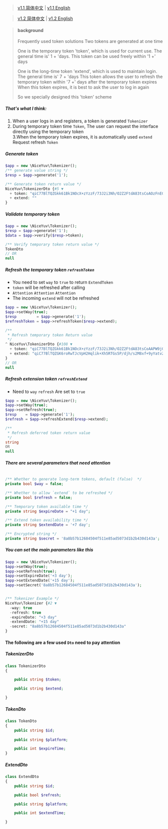 > [v1.1 简体中文](/doc-v1/README.zh-CN.md) | [v1.1 English](/doc-v1/README.md)

> [v1.2 简体中文](README.zh-CN.md) | [v1.2 English](README.md)

> #### background
> Frequently used token solutions
> Two tokens are generated at one time
>
> One is the temporary token 'token', which is used for current use. The general time is' 1 + 'days.
> This token can be used freely within '1 +' days
>
> One is the long-time token 'extend', which is used to maintain login. The general time is' 7 + 'days
> This token allows the user to refresh the temporary token within '7 +' days after the temporary token expires
> When this token expires, it is best to ask the user to log in again
>
> So we specially designed this 'token' scheme


##### That's what I think:<br/>
1. When a user logs in and registers, a token is generated `Tokenizer`<br/>
2. During temporary token time `Token`, The user can request the interface directly using the temporary token<br/>
3.When the temporary token expires, it is automatically used `extend` Request refresh `Token` <br/>

##### Generate token
```php
$app = new \NiceYuv\Tokenizer();
/** generate value string */
$resp = $app->generate('1');

/** Generate token return value */
NiceYuv\TokenizerDto {#5 ▼
  + token: "qiC77BlTQZGkk61Bk1NOcX+zYzzF/73J2i3Nh/O2Z2FtdA83tsCoAOzFnEGnBDaHh8OSwOxgVEw="
  + extend: ""
}
```


##### Validate temporary token
```php
$app = new \NiceYuv\Tokenizer();
$resp = $app->generate('1');
$data = $app->verify($resp->token);

/** Verify temporary token return value */
TokenDto
// OR
null
```

##### Refresh the temporary token `refreshToken`
- You need to set `way` to `true` to return `ExtendToken`
- `token` will be refreshed after calling
- `Attention` `Attention` `Attention`
- The incoming `extend` will not be refreshed
```php
$app = new \NiceYuv\Tokenizer();
$app->setWay(true);
$resp         = $app->generate('1');
$refreshToken = $app->refreshToken($resp->extend);

/** 
 * Refresh temporary token Return value
 */
^ NiceYuv\TokenizerDto {#108 ▼
  + token: "qiC77BlTQZGkk61Bk1NOcX+zYzzF/73J2i3Nh/O2Z2FtdA83tsCoAAPW9jG3T85lUquL4biDeL8="
  + extend: "qiC77BlTQZGK6roRwTJcVpH2Hqlik+Xh5RTGs5P/djh/s2M8xf+9yYatvZoK+vESBrLXfb3u+6a+r0/hz3UowsUTNREYcR/4"
}
// OR
null
```


##### Refresh extension token `refreshExtend`
- Need to `way` `refresh` Are set to `true`
```php
$app = new \NiceYuv\Tokenizer();
$app->setWay(true);
$app->setRefresh(true);
$resp    = $app->generate('1');
$refresh = $app->refreshExtend($resp->extend);

/** 
 * Refresh deferred token return value
 */
string
OR
null
```

##### There are several parameters that need attention
```php

/** Whether to generate long-term tokens, default (false)  */
private bool $way = false;

/** Whether to allow `extend` to be refreshed */ 
private bool $refresh = false;

/** Temporary token available time */
private string $expireDate = "+1 day";

/** Extend token availability time */
private string $extendDate = '+7 day';

/** Encrypted string */
private string $secret = '8a8b57b12684504f511e85ad5073d1b2b430d143a';
```


##### You can set the main parameters like this
```php
$app = new \NiceYuv\Tokenizer();
$app->setWay(true);
$app->setRefresh(true);
$app->setExpireDate('+3 day');
$app->setExtendDate('+15 day');
$app->setSecret('8a8b57b12684504f511e85ad5073d1b2b430d143a');


/** Tokenizer Example */
NiceYuv\Tokenizer {#2 ▼
  -way: true
  -refresh: true
  -expireDate: "+3 day"
  -extendDate: "+15 day"
  -secret: "8a8b57b12684504f511e85ad5073d1b2b430d143a"
}
```

#### The following are a few used `Dto` need to pay attention
##### TokenizerDto
```php
class TokenizerDto
{

    public string $token;

    public string $extend;

}
```

##### TokenDto
```php
class TokenDto
{
    public string $id;
    
    public string $platform;

    public int $expireTime;
}
```

##### ExtendDto
```php
class ExtendDto
{
    public string $id;

    public bool $refresh;

    public string $platform;

    public int $extendTime;

}
```